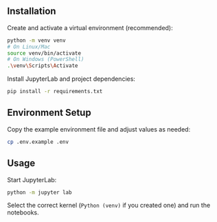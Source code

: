 ## Installation

Create and activate a virtual environment (recommended):

```bash
python -m venv venv
# On Linux/Mac
source venv/bin/activate
# On Windows (PowerShell)
.\venv\Scripts\Activate
```

Install JupyterLab and project dependencies:

```bash
pip install -r requirements.txt
```

## Environment Setup

Copy the example environment file and adjust values as needed:

```bash
cp .env.example .env
```

## Usage

Start JupyterLab:

```bash
python -m jupyter lab
```

Select the correct kernel (`Python (venv)` if you created one) and run the notebooks.
